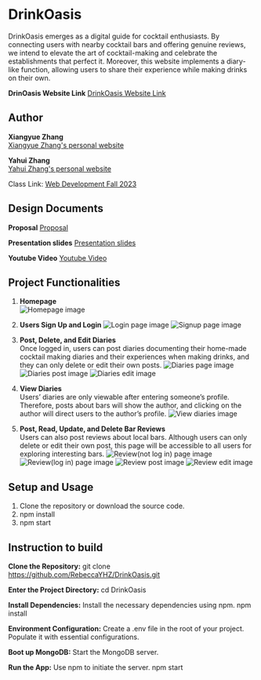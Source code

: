 # DrinkOasis

DrinkOasis emerges as a digital guide for cocktail enthusiasts. By connecting users with nearby cocktail bars and offering genuine reviews, we intend to elevate the art of cocktail-making and celebrate the establishments that perfect it. Moreover, this website implements a diary-like function, allowing users to share their experience while making drinks on their own. 

**DrinOasis Website Link**
[DrinkOasis Website Link](https://drinkoasis.onrender.com/)

## Author

**Xiangyue Zhang**  
[Xiangyue Zhang's personal website](https://rebeccazzha.github.io/)

**Yahui Zhang**  
[Yahui Zhang's personal website](https://rebeccayhz.github.io/Welcome-to-know-me/)

Class Link: [Web Development Fall 2023](https://johnguerra.co/classes/webDevelopment_fall_2023/)

## Design Documents

**Proposal**
[Proposal](https://docs.google.com/document/d/1Wk0q8NHdGTIdka3uNiyfoYI1BEg0oEay7soAv6gTuZs/edit?usp=sharing)

**Presentation slides**
[Presentation slides](https://www.canva.com/design/DAFzp16hnU8/TpF0pr1Au025IUZH15PuIw/edit?utm_content=DAFzp16hnU8&utm_campaign=designshare&utm_medium=link2&utm_source=sharebutton)

**Youtube Video**
[Youtube Video](https://youtu.be/vHV-pzm9AE8)

## Project Functionalities

1. **Homepage**  
   ![Homepage image](https://github.com/RebeccaYHZ/DrinkOasis/blob/main/vite-project/src/assets/img/localhost_3000_.png)
   
2. **Users Sign Up and Login**
   ![Login page image](https://github.com/RebeccaYHZ/DrinkOasis/blob/main/vite-project/src/assets/img/localhost_3000_%20(2).png)
   ![Signup page image](https://github.com/RebeccaYHZ/DrinkOasis/blob/main/vite-project/src/assets/img/localhost_3000_%20(1).png)

3. **Post, Delete, and Edit Diaries**  
   Once logged in, users can post diaries documenting their home-made cocktail making diaries and their experiences when making drinks, and they can only delete or edit their own posts.
   ![Diaries page image](https://github.com/RebeccaYHZ/DrinkOasis/blob/main/vite-project/src/assets/img/Screenshot%202023-11-08%20at%2011.03.48%20PM.png)
   ![Diaries post image](https://github.com/RebeccaYHZ/DrinkOasis/blob/main/vite-project/src/assets/img/localhost_3000_%20(4).png)
   ![Diaries edit image](https://github.com/RebeccaYHZ/DrinkOasis/blob/main/vite-project/src/assets/img/localhost_3000_%20(5).png)

4. **View Diaries**  
   Users’ diaries are only viewable after entering someone’s profile. Therefore, posts about bars will show the author, and clicking on the author will direct users to the author’s profile.
   ![View diaries image](https://github.com/RebeccaYHZ/DrinkOasis/blob/main/vite-project/src/assets/img/Screenshot%202023-11-08%20at%2011.19.06%20PM.png)

5. **Post, Read, Update, and Delete Bar Reviews**  
   Users can also post reviews about local bars. Although users can only delete or edit their own post, this page will be accessible to all users for exploring interesting bars.
   ![Review(not log in) page image](https://github.com/RebeccaYHZ/DrinkOasis/blob/main/vite-project/src/assets/img/Screenshot%202023-11-08%20at%2011.02.40%20PM.png)
   ![Review(log in) page image](https://github.com/RebeccaYHZ/DrinkOasis/blob/main/vite-project/src/assets/img/Screenshot%202023-11-08%20at%2011.18.02%20PM.png)
   ![Review post image](https://github.com/RebeccaYHZ/DrinkOasis/blob/main/vite-project/src/assets/img/localhost_3000_%20(6).png)
   ![Review edit image](https://github.com/RebeccaYHZ/DrinkOasis/blob/main/vite-project/src/assets/img/Screenshot%202023-11-08%20at%2011.18.17%20PM.png)


## Setup and Usage

1. Clone the repository or download the source code.
2. npm install
3. npm start


## Instruction to build

**Clone the Repository:**
git clone https://github.com/RebeccaYHZ/DrinkOasis.git

**Enter the Project Directory:**
cd DrinkOasis

**Install Dependencies:**
Install the necessary dependencies using npm.
npm install

**Environment Configuration:**
Create a .env file in the root of your project. Populate it with essential configurations. 

**Boot up MongoDB:**
Start the MongoDB server.

**Run the App:**
Use npm to initiate the server.
npm start


